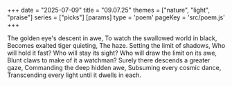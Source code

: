 +++
date = "2025-07-09"
title = "09.07.25"
themes = ["nature", "light", "praise"]
series = ["picks"]
[params]
  type = 'poem'
  pageKey = 'src/poem.js'
+++

The golden eye's descent in awe,
To watch the swallowed world in black,
Becomes exalted tiger quieting,
The haze. Setting the limit of shadows,
Who will hold it fast? Who will stay its sight?
Who will draw the limit on its awe,
Blunt claws to make of it a watchman?
Surely there descends a greater gaze,
Commanding the deep hidden awe,
Subsuming every cosmic dance,
Transcending every light until it dwells in each.
